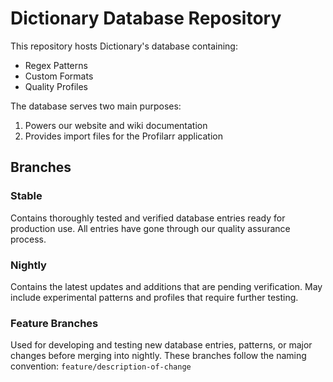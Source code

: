 # Dictionary Database Repository

This repository hosts Dictionary's database containing:

- Regex Patterns
- Custom Formats
- Quality Profiles

The database serves two main purposes:

1. Powers our website and wiki documentation
2. Provides import files for the Profilarr application

## Branches

### Stable

Contains thoroughly tested and verified database entries ready for production use. All entries have gone through our quality assurance process.

### Nightly

Contains the latest updates and additions that are pending verification. May include experimental patterns and profiles that require further testing.

### Feature Branches

Used for developing and testing new database entries, patterns, or major changes before merging into nightly. These branches follow the naming convention: `feature/description-of-change`
